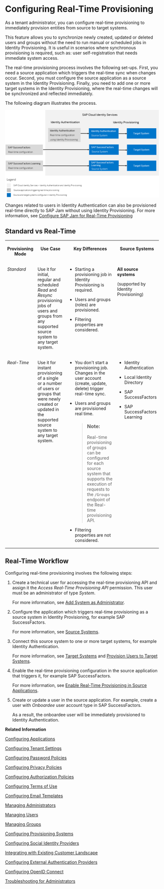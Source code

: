 <!-- loio617dd4b247e94ea682d528d61e0cb522 -->

# Configuring Real-Time Provisioning

As a tenant administrator, you can configure real-time provisioning to immediately provision entities from source to target systems.

This feature allows you to synchronize newly created, updated or deleted users and groups without the need to run manual or scheduled jobs in Identity Provisioning. It is useful in scenarios where synchronous provisioning is required, such as: user self-registration that needs immediate system access.

The real-time provisioning process involves the following set-ups. First, you need a source application which triggers the real-time sync when changes occur. Second, you must configure the source application as a source system in the Identity Provisioning. Finally, you need to add one or more target systems in the Identity Provisioning, where the real-time changes will be synchronized and reflected immediately.

The following diagram illustrates the process.

![](images/Real-Time_Provisioning-New_8bb84c3.png)

Changes related to users in Identity Authentication can also be provisioned real-time directly to SAP Jam without using Identity Provisioning. For more information, see [Configure SAP Jam for Real-Time Provisioning](configure-sap-jam-for-real-time-provisioning-a923427.md)



<a name="loio617dd4b247e94ea682d528d61e0cb522__section_nkh_qb5_53b"/>

## Standard vs Real-Time


<table>
<tr>
<th valign="top">

Provisioning Mode

</th>
<th valign="top">

Use Case

</th>
<th valign="top">

Key Differences

</th>
<th valign="top">

Source Systems

</th>
</tr>
<tr>
<td valign="top">

*Standard* 

</td>
<td valign="top">

Use it for initial, regular and scheduled *Read* and *Resync* provisioning jobs of users and groups from any supported source system to any target system.

</td>
<td valign="top">

-   Starting a provisioning job in Identity Provisioning is required.

-   Users and groups \(roles\) are provisioned.

-   Filtering properties are considered.




</td>
<td valign="top">

**All source systems**

\(supported by Identity Provisioning\)

</td>
</tr>
<tr>
<td valign="top">

*Real-Time* 

</td>
<td valign="top">

Use it for instant provisioning of a single or a number of users or groups that were newly created or updated in the supported source system to any target system.

</td>
<td valign="top">

-   You don't start a provisioning job. Changes in the user account \(create, update, delete\) trigger real-time sync.

-   Users and groups are provisioned real time.

    > ### Note:  
    > Real-time provisioning of groups can be configured for each source system that supports the execution of requests to the `/Groups` endpoint of the Real-time provisioning API.

-   Filtering properties are not considered.




</td>
<td valign="top">

-   Identity Authentication

-   Local Identity Directory

-   SAP SuccessFactors

-   SAP SuccessFactors Learning




</td>
</tr>
</table>



<a name="loio617dd4b247e94ea682d528d61e0cb522__section_rph_ygw_pxb"/>

## Real-Time Workflow

Configuring real-time provisioning involves the following steps:

1.  Create a technical user for accessing the real-time provisioning API and assign it the *Access Real-Time Provisioning API* permission. This user must be an administrator of type *System*.

    For more information, see [Add System as Administrator](add-administrators-bbbdbdd.md#loiocefb742a36754b18bbe5c3503ac6d87c).

2.  Configure the application which triggers real-time provisioning as a source system in Identity Provisioning, for example SAP SuccessFactors.

    For more information, see [Source Systems](../source-systems-58033be.md).

3.  Connect this source system to one or more target systems, for example Identity Authentication.

    For more information, see [Target Systems](../target-systems-ab3f641.md) and [Provision Users to Target Systems](provision-users-to-target-systems-af6f78b.md).

4.  Enable the real-time provisioning configuration in the source application that triggers it, for example SAP SuccessFactors.

    For more information, see [Enable Real-Time Provisioning in Source Applications](enable-real-time-provisioning-in-source-applications-0767587.md).

5.  Create or update a user in the source application. For example, create a user with *Onboardee* user account type in SAP SuccessFactors.

    As a result, the onboardee user will be immediately provisioned to Identity Authentication.


**Related Information**  


[Configuring Applications](configuring-applications-61ad3b0.md "This section describes how you can configure the user authentication, access to an application, and use a branding style in accordance with your company requirements. It also explains the trust configuration between Identity Authentication and a service provider or client (relying party).")

[Configuring Tenant Settings](configuring-tenant-settings-d4d6fdc.md "Initially, the tenants are configured to use default settings. This section describes how you as a tenant administrator can make custom tenant configurations.")

[Configuring Password Policies](configuring-password-policies-12b3395.md "Passwords for the authentication of users are subject to certain rules. These rules are defined in the password policy. Identity Authentication provides you with two predefined password policies, in addition to which you can create and configure up to three custom password policies.")

[Configuring Privacy Policies](configuring-privacy-policies-ed48466.md "You can configure a custom privacy policy document by creating a new document, adding and editing its language versions, and defining the document for an application.")

[Configuring Authorization Policies](configuring-authorization-policies-982ac5f.md "Authorization management enables Identity Authentication administrators to use authorization policies in multiple environments, configure them, and assign them to users.")

[Configuring Terms of Use](configuring-terms-of-use-61d3a86.md "You can configure a custom terms of use document by creating a new document, adding and editing its language versions, and defining the document for an application.")

[Configuring Email Templates](configuring-email-templates-b2afbcd.md "Tenant administrators can use the default or a custom email template set for the application processes.")

[Managing Administrators](managing-administrators-786eea2.md "This section describes how, as a tenant administrator, you can list all administrators in the administration console for SAP Cloud Identity Services, add new administrators, and edit the administrator authorizations. You can also remove administrators.")

[Managing Users](managing-users-228428f.md "Tenant administrators can manage user accounts via the administration console for SAP Cloud Identity Services, and via APIs.")

[Managing Groups](managing-groups-ddd067c.md "Tenant administrators can create groups, and assign and unassign these groups to users via the administration console for SAP Cloud Identity Services.")

[Configuring Provisioning Systems](configuring-provisioning-systems-f149f76.md "Configure provisioning systems for synchronizing users and groups between business applications.")

[Configuring Social Identity Providers](configuring-social-identity-providers-17d400d.md "By configuring a social provider, users can log on to applications with their social media credentials by linking their accounts in Identity Authentication to the social media account.")

[Integrating with Existing Customer Landscape](integrating-with-existing-customer-landscape-cf29ea1.md "Identity Authentication can be integrated with already existing customer landscape and supports different types of delegated authentication.")

[Configuring External Authentication Providers](configuring-external-authentication-providers-4f02f94.md "Configure authentication providers in the administration console for SAP Cloud Identity Services to manage users from external providers.")

[Configuring OpenID Connect](configuring-openid-connect-a789c9c.md "You can use Identity Authentication for authentication in OpenID Connect protected applications.")

[Troubleshooting for Administrators](troubleshooting-for-administrators-f80beb5.md "This section is intended to help administrators deal with error messages in the administration console for SAP Cloud Identity Services.")

